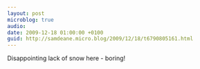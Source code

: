 ```yaml
---
layout: post
microblog: true
audio: 
date: 2009-12-18 01:00:00 +0100
guid: http://samdeane.micro.blog/2009/12/18/t6790805161.html
---
```

Disappointing lack of snow here - boring!
